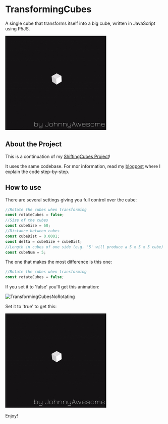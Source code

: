 # TransformingCubes
A single cube that transforms itself into a big cube, written in JavaScript using P5JS.

![TransformingCubesRotating](https://raw.githubusercontent.com/johnnyawesome/TransformingCubes/master/TransformingCubes/DemoImages/TransformingCubesRotating.gif)

## About the Project

This is a continuation of my [ShiftingCubes Project](https://github.com/johnnyawesome/ShiftingCubes)!

It uses the same codebase. For mor information, read my [blogpost](https://breaksome.tech/coding-shifting-cubes-in-p5js/) where I explain the code step-by-step.

## How to use

There are several settings giving you full control over the cube:

```js
//Rotate the cubes when transforming
const rotateCubes = false;
//Size of the cubes
const cubeSize = 60;
//Distance between cubes
const cubeDist = 0.0001;
const delta = cubeSize + cubeDist;
//Length in cubes of one side (e.g. '5' will produce a 5 x 5 x 5 cube)
const cubeNum = 5;
```

The one that makes the most difference is this one:

```js
//Rotate the cubes when transforming
const rotateCubes = false;
```

If you set it to 'false' you'll get this animation:

![TransformingCubesNoRotating](https://raw.githubusercontent.com/johnnyawesome/TransformingCubes/master/TransformingCubes/DemoImages/TransformingCubesNoRotating.gif)

Set it to 'true' to get this:

![TransformingCubesRotating](https://raw.githubusercontent.com/johnnyawesome/TransformingCubes/master/TransformingCubes/DemoImages/TransformingCubesRotating.gif)

Enjoy!
